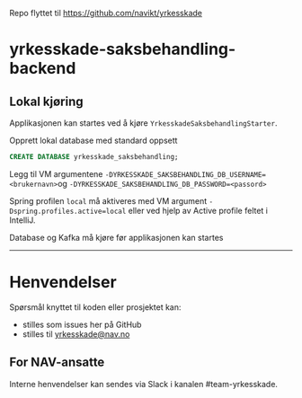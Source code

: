 Repo flyttet til https://github.com/navikt/yrkesskade

# yrkesskade-saksbehandling-backend

## Lokal kjøring
Applikasjonen kan startes ved å kjøre `YrkesskadeSaksbehandlingStarter`.

Opprett lokal database med standard oppsett
```sql
CREATE DATABASE yrkesskade_saksbehandling;
```

Legg til VM argumentene `-DYRKESSKADE_SAKSBEHANDLING_DB_USERNAME=<brukernavn>`og `-DYRKESSKADE_SAKSBEHANDLING_DB_PASSWORD=<passord>`

Spring profilen `local` må aktiveres med VM argument `-Dspring.profiles.active=local` eller ved hjelp av Active profile feltet i IntelliJ.

Database og Kafka må kjøre før applikasjonen kan startes

---

# Henvendelser

Spørsmål knyttet til koden eller prosjektet kan:
- stilles som issues her på GitHub
- stilles til yrkesskade@nav.no

## For NAV-ansatte

Interne henvendelser kan sendes via Slack i kanalen #team-yrkesskade.
